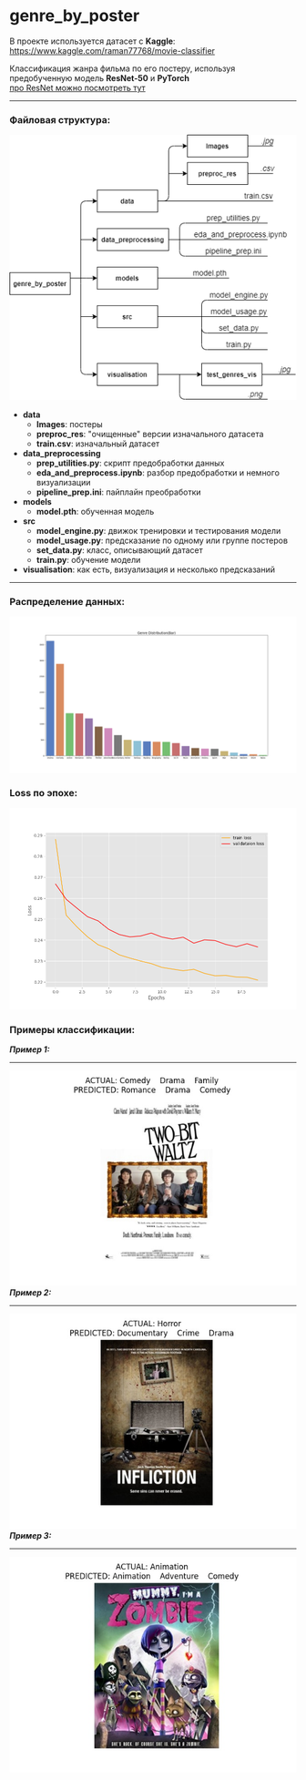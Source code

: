 # genre_by_poster  
В проекте используется датасет с **Kaggle**: https://www.kaggle.com/raman77768/movie-classifier  

Классификация жанра фильма по его постеру, используя предобученную модель **ResNet-50** и **PyTorch**  
[про ResNet можно посмотреть тут](https://pytorch.org/hub/pytorch_vision_resnet/)  
****
### Файловая структура:
![Структура](https://github.com/GoldStern9/genre_by_poster/raw/main/visualisation/d_str.png)  
- **data**
  - **Images**: постеры
  - **preproc_res**: "очищенные" версии изначального датасета
  - **train.csv**: изначальный датасет
- **data_preprocessing**
  - **prep_utilities.py**: скрипт предобработки данных
  - **eda_and_preprocess.ipynb**: разбор предобработки и немного визуализации
  - **pipeline_prep.ini**: пайплайн преобработки
- **models**
  - **model.pth**: обученная модель
- **src**
  - **model_engine.py**: движок тренировки и тестирования модели
  - **model_usage.py**: предсказание по одному или группе постеров
  - **set_data.py**: класс, описывающий датасет
  - **train.py**: обучение модели
- **visualisation**: как есть, визуализация и несколько предсказаний  
****
### Распределение данных:
![Распределение](https://github.com/GoldStern9/genre_by_poster/raw/main/visualisation/genre_distr_bar.png)
### Loss по эпохе:
![Loss](https://github.com/GoldStern9/genre_by_poster/raw/main/visualisation/loss.png)
### Примеры классификации:  
***Пример 1:***
****
![P1](https://github.com/GoldStern9/genre_by_poster/raw/main/visualisation/test_genres_vis/predictions_2.jpg)  
***Пример 2:***
****  
![P2](https://github.com/GoldStern9/genre_by_poster/raw/main/visualisation/test_genres_vis/predictions_3.jpg)   
***Пример 3:***
****  
![P3](https://github.com/GoldStern9/genre_by_poster/raw/main/visualisation/test_genres_vis/predictions_9.jpg)

